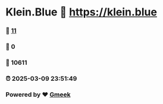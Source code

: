# Klein.Blue :link: https://klein.blue 
### :page_facing_up: [11](https://klein.blue/tag.html) 
### :speech_balloon: 0 
### :hibiscus: 10611 
### :alarm_clock: 2025-03-09 23:51:49 
### Powered by :heart: [Gmeek](https://github.com/Meekdai/Gmeek)
